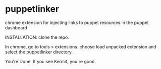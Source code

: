# puppetlinker
chrome extension for injecting links to puppet resources in the puppet dashboard

INSTALLATION:
clone the repo.

In chrome, go to tools > extensions. choose load unpacked extension and select the puppetlinker directory.

You're Done. If you see Kermit, you're good.
